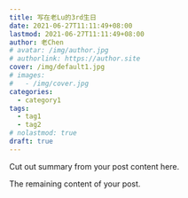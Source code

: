 ```yaml
---
title: 写在老Lu的3rd生日
date: 2021-06-27T11:11:49+08:00
lastmod: 2021-06-27T11:11:49+08:00
author: 老Chen
# avatar: /img/author.jpg
# authorlink: https://author.site
cover: /img/default1.jpg
# images:
#   - /img/cover.jpg
categories:
  - category1
tags:
  - tag1
  - tag2
# nolastmod: true
draft: true
---
```


Cut out summary from your post content here.

<!--more-->

The remaining content of your post.
